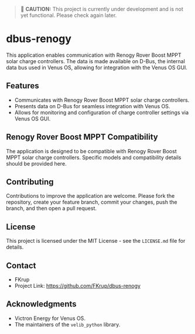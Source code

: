 > :construction: **CAUTION:** This project is currently under development and is not yet functional. Please check again later.

# dbus-renogy

This application enables communication with Renogy Rover Boost MPPT solar charge controllers. The data is made available on D-Bus, the internal data bus used in Venus OS, allowing for integration with the Venus OS GUI.

## Features

- Communicates with Renogy Rover Boost MPPT solar charge controllers.
- Presents data on D-Bus for seamless integration with Venus OS.
- Allows for monitoring and configuration of charge controller settings via Venus OS GUI.

## Renogy Rover Boost MPPT Compatibility

The application is designed to be compatible with Renogy Rover Boost MPPT solar charge controllers. Specific models and compatibility details should be provided here.

## Contributing

Contributions to improve the application are welcome. Please fork the repository, create your feature branch, commit your changes, push the branch, and then open a pull request.

## License

This project is licensed under the MIT License - see the `LICENSE.md` file for details.

## Contact

- FKrup
- Project Link: https://github.com/FKrup/dbus-renogy

## Acknowledgments

- Victron Energy for Venus OS.
- The maintainers of the `velib_python` library.
